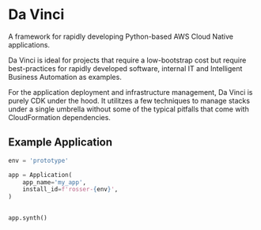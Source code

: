 Da Vinci
========
A framework for rapidly developing Python-based AWS Cloud Native applications.

Da Vinci is ideal for projects that require a low-bootstrap cost but require
best-practices for rapidly developed software, internal IT and Intelligent
Business Automation as examples.

For the application deployment and infrastructure management, Da Vinci is purely
CDK under the hood. It utilitzes a few techniques to manage stacks under a single
umbrella without some of the typical pitfalls that come with CloudFormation dependencies.


Example Application
-------------------

```python
env = 'prototype'

app = Application(
    app_name='my_app',
    install_id=f'rosser-{env}',
)


app.synth()
```
